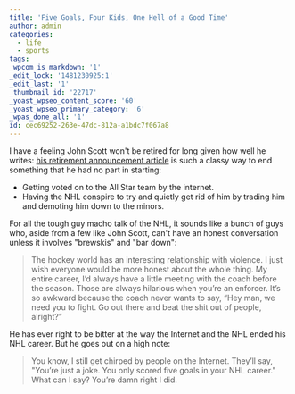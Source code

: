 ```yaml
---
title: 'Five Goals, Four Kids, One Hell of a Good Time'
author: admin
categories:
  - life
  - sports
tags: 
_wpcom_is_markdown: '1'
_edit_lock: '1481230925:1'
_edit_last: '1'
_thumbnail_id: '22717'
_yoast_wpseo_content_score: '60'
_yoast_wpseo_primary_category: '6'
_wpas_done_all: '1'
id: cec69252-263e-47dc-812a-a1bdc7f067a8
---
```

<p>I have a feeling John Scott won't be retired for long given how well he writes: <a href="http://www.theplayerstribune.com/john-scott-retirement/">his retirement announcement article</a> is such a classy way to end something that he had no part in starting:</p>
<ul>
<li>Getting voted on to the All Star team by the internet.</li>
<li>Having the NHL conspire to try and quietly get rid of him by trading him and demoting him down to the minors.</li>
</ul>
<p>For all the tough guy macho talk of the NHL, it sounds like a bunch of guys who, aside from a few like John Scott, can't have an honest conversation unless it involves "brewskis" and "bar down":</p>
<blockquote><p>
  The hockey world has an interesting relationship with violence. I just wish everyone would be more honest about the whole thing. My entire career, I’d always have a little meeting with the coach before the season. Those are always hilarious when you’re an enforcer. It’s so awkward because the coach never wants to say, “Hey man, we need you to fight. Go out there and beat the shit out of people, alright?”
</p></blockquote>
<p>He has ever right to be bitter at the way the Internet and the NHL ended his NHL career. But he goes out on a high note:</p>
<blockquote><p>
  You know, I still get chirped by people on the Internet. They’ll say, "You’re just a joke. You only scored five goals in your NHL career." What can I say? You’re damn right I did.
</p></blockquote>
